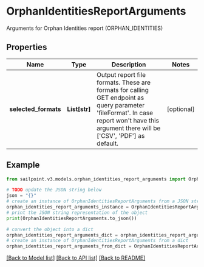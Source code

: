 # OrphanIdentitiesReportArguments

Arguments for Orphan Identities report (ORPHAN_IDENTITIES)

## Properties

Name | Type | Description | Notes
------------ | ------------- | ------------- | -------------
**selected_formats** | **List[str]** | Output report file formats. These are formats for calling GET endpoint as query parameter &#39;fileFormat&#39;.  In case report won&#39;t have this argument there will be [&#39;CSV&#39;, &#39;PDF&#39;] as default. | [optional] 

## Example

```python
from sailpoint.v3.models.orphan_identities_report_arguments import OrphanIdentitiesReportArguments

# TODO update the JSON string below
json = "{}"
# create an instance of OrphanIdentitiesReportArguments from a JSON string
orphan_identities_report_arguments_instance = OrphanIdentitiesReportArguments.from_json(json)
# print the JSON string representation of the object
print(OrphanIdentitiesReportArguments.to_json())

# convert the object into a dict
orphan_identities_report_arguments_dict = orphan_identities_report_arguments_instance.to_dict()
# create an instance of OrphanIdentitiesReportArguments from a dict
orphan_identities_report_arguments_from_dict = OrphanIdentitiesReportArguments.from_dict(orphan_identities_report_arguments_dict)
```
[[Back to Model list]](../README.md#documentation-for-models) [[Back to API list]](../README.md#documentation-for-api-endpoints) [[Back to README]](../README.md)


